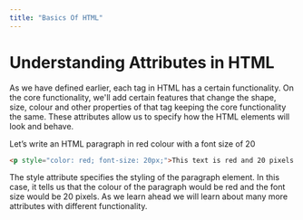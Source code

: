 ```yaml
---
title: "Basics Of HTML"
---
```


# Understanding Attributes in HTML
As we have defined earlier, each tag in HTML has a certain functionality. On the core functionality, we'll add certain features that change the shape, size, colour and other properties of that tag keeping the core functionality the same. These attributes allow us to specify how the HTML elements will look and behave. 

Let’s write an HTML paragraph in red colour with a font size of 20
```html
<p style="color: red; font-size: 20px;">This text is red and 20 pixels tall.</p>
```
The style attribute specifies the styling of the paragraph element. In this case, it tells us that the colour of the paragraph would be red and the font size would be 20 pixels.
As we learn ahead we will learn about many more attributes with different functionality.
